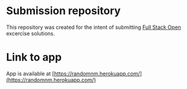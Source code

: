 # Submission repository

This repository was created for the intent of submitting [Full Stack Open](https://fullstackopen.com/en/) excercise solutions.

# Link to app

App is available at [https://randomnm.herokuapp.com/](https://randomnm.herokuapp.com/)